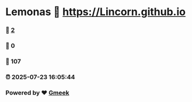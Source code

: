 # Lemonas :link: https://Lincorn.github.io 
### :page_facing_up: [2](https://Lincorn.github.io/tag.html) 
### :speech_balloon: 0 
### :hibiscus: 107 
### :alarm_clock: 2025-07-23 16:05:44 
### Powered by :heart: [Gmeek](https://github.com/Meekdai/Gmeek)
